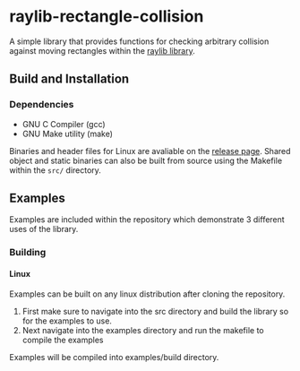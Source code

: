 # raylib-rectangle-collision
A simple library that provides functions for checking arbitrary collision against moving rectangles within the [raylib library](https://github.com/raysan5/raylib).

## Build and Installation 

### Dependencies

* GNU C Compiler (gcc) 
* GNU Make utility (make)

Binaries and header files for Linux are avaliable on the [release page](https://github.com/seang04/raylib-swept-aabb-collision/releases). 
Shared object and static binaries can also be built from source using the Makefile within the `src/` directory.

## Examples
Examples are included within the repository which demonstrate 3 different uses of the library. 

### Building
#### Linux
Examples can be built on any linux distribution after cloning the repository. 

1. First make sure to navigate into the src directory and build the library so for the examples to use. 
2. Next navigate into the examples directory and run the makefile to compile the examples

Examples will be compiled into examples/build directory. 
